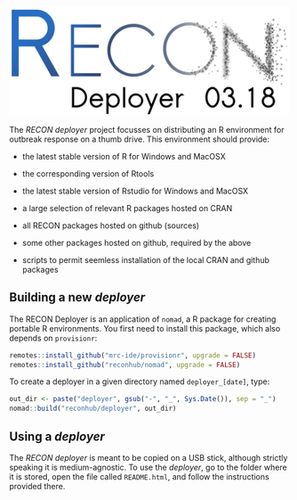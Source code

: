 
<img src="inst/img/logo_deployer.png" width="600px">

<br>


The *RECON deployer* project focusses on distributing an R environment for outbreak response on a thumb drive. This environment should provide:

* the latest stable version of R for Windows and MacOSX

* the corresponding version of Rtools

* the latest stable version of Rstudio for Windows and MacOSX

* a large selection of relevant R packages hosted on CRAN

* all RECON packages hosted on github (sources)

* some other packages hosted on github, required by the above

* scripts to permit seemless installation of the local CRAN and github packages 



## Building a new *deployer*

The RECON Deployer is an application of `nomad`, a R package for creating
portable R environments. You first need to install this package, which also depends on `provisionr`:

```r
remotes::install_github("mrc-ide/provisionr", upgrade = FALSE)
remotes::install_github("reconhub/nomad", upgrade = FALSE)
```

To create a deployer in a given directory named `deployer_[date]`, type:

```r
out_dir <- paste("deployer", gsub("-", "_", Sys.Date()), sep = "_")
nomad::build("reconhub/deployer", out_dir)
```



## Using a *deployer*

The *RECON deployer* is meant to be copied on a USB stick, although strictly
speaking it is medium-agnostic. To use the *deployer*, go to the folder where it
is stored, open the file called `README.html`, and follow the instructions
provided there.


